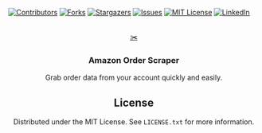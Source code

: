 <a name="readme-top"></a>

<!-- PROJECT SHIELDS -->
<!--
*** I'm using markdown "reference style" links for readability.
*** Reference links are enclosed in brackets [ ] instead of parentheses ( ).
*** See the bottom of this document for the declaration of the reference variables
*** for contributors-url, forks-url, etc. This is an optional, concise syntax you may use.
*** https://www.markdownguide.org/basic-syntax/#reference-style-links
-->
[![Contributors][contributors-shield]][contributors-url]
[![Forks][forks-shield]][forks-url]
[![Stargazers][stars-shield]][stars-url]
[![Issues][issues-shield]][issues-url]
[![MIT License][license-shield]][license-url]
[![LinkedIn][linkedin-shield]][linkedin-url]

<!-- PROJECT LOGO -->
<br />
<div align="center">
  <a href="https://github.com/Xedecimal/amazon-orders-scraper">
    ✂️
  </a>

  <h3 align="center">Amazon Order Scraper</h3>

  <p align="center">
    Grab order data from your account quickly and easily.

<!-- LICENSE -->
## License

Distributed under the MIT License. See `LICENSE.txt` for more information.

<!-- MARKDOWN LINKS & IMAGES -->
<!-- https://www.markdownguide.org/basic-syntax/#reference-style-links -->
[contributors-shield]: https://img.shields.io/github/contributors/Xedecimal/amazon-orders-scraper.svg?style=for-the-badge
[contributors-url]: https://github.com/Xedecimal/amazon-orders-scraper/graphs/contributors
[forks-shield]: https://img.shields.io/github/forks/Xedecimal/amazon-orders-scraper.svg?style=for-the-badge
[forks-url]: https://github.com/Xedecimal/amazon-orders-scraper/network/members
[stars-shield]: https://img.shields.io/github/stars/Xedecimal/amazon-orders-scraper.svg?style=for-the-badge
[stars-url]: https://github.com/Xedecimal/amazon-orders-scraper/stargazers
[issues-shield]: https://img.shields.io/github/issues/Xedecimal/amazon-orders-scraper.svg?style=for-the-badge
[issues-url]: https://github.com/Xedecimal/amazon-orders-scraper/issues
[license-shield]: https://img.shields.io/github/license/Xedecimal/amazon-orders-scraper.svg?style=for-the-badge
[license-url]: https://github.com/Xedecimal/amazon-orders-scraper/blob/master/LICENSE.txt
[linkedin-shield]: https://img.shields.io/badge/-LinkedIn-black.svg?style=for-the-badge&logo=linkedin&colorB=555
[linkedin-url]: https://linkedin.com/in/xedecimal
[product-screenshot]: images/screenshot.png
